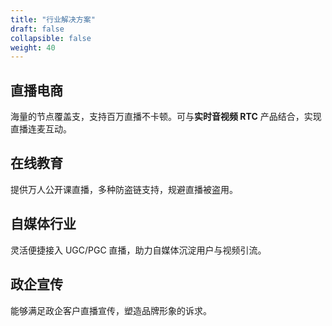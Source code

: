 ```yaml
---
title: "行业解决方案"
draft: false
collapsible: false
weight: 40
---
```


## 直播电商

海量的节点覆盖支，支持百万直播不卡顿。可与**实时音视频 RTC** 产品结合，实现直播连麦互动。

## 在线教育

提供万人公开课直播，多种防盗链支持，规避直播被盗用。

## 自媒体行业

灵活便捷接入 UGC/PGC 直播，助力自媒体沉淀用户与视频引流。

## 政企宣传

能够满足政企客户直播宣传，塑造品牌形象的诉求。

